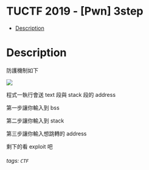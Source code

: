 TUCTF 2019 - [Pwn] 3step
===
- [Description](#Description)

# Description
防護機制如下

![](https://i.imgur.com/cxVavqS.png)

程式一執行會送 text 段與 stack 段的 address

第一步讓你輸入到 bss

第二步讓你輸入到 stack

第三步讓你輸入想跳轉的 address

剩下的看 exploit 吧

###### tags: `CTF`
